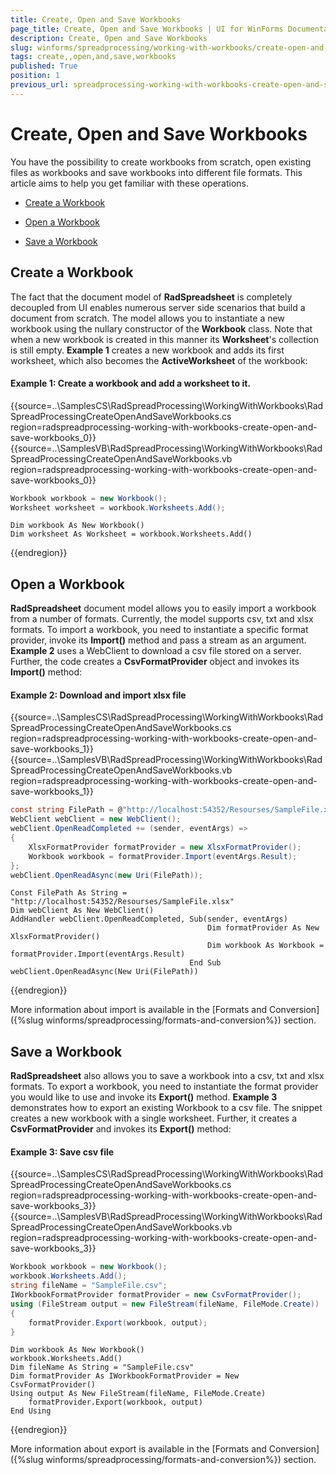 ```yaml
---
title: Create, Open and Save Workbooks
page_title: Create, Open and Save Workbooks | UI for WinForms Documentation
description: Create, Open and Save Workbooks
slug: winforms/spreadprocessing/working-with-workbooks/create-open-and-save-workbooks
tags: create,,open,and,save,workbooks
published: True
position: 1
previous_url: spreadprocessing-working-with-workbooks-create-open-and-save-workbooks
---
```


# Create, Open and Save Workbooks

You have the possibility to create workbooks from scratch, open existing files as workbooks and save workbooks into different file formats. This article aims to help you get familiar with these operations.

* [Create a Workbook](#create-a-workbook)

* [Open a Workbook](#open-a-workbook)

* [Save a Workbook](#save-a-workbook)

## Create a Workbook

The fact that the document model of __RadSpreadsheet__ is completely decoupled from UI enables numerous server side scenarios that build a document from scratch. The model allows you to instantiate a new workbook using the nullary constructor of the __Workbook__ class. Note that when a new workbook is created in this manner its __Worksheet__'s collection is still empty. __Example 1__ creates a new workbook and adds its first worksheet, which also becomes the __ActiveWorksheet__ of the workbook:

#### Example 1: Create a workbook and add a worksheet to it.

{{source=..\SamplesCS\RadSpreadProcessing\WorkingWithWorkbooks\RadSpreadProcessingCreateOpenAndSaveWorkbooks.cs region=radspreadprocessing-working-with-workbooks-create-open-and-save-workbooks_0}} 
{{source=..\SamplesVB\RadSpreadProcessing\WorkingWithWorkbooks\RadSpreadProcessingCreateOpenAndSaveWorkbooks.vb region=radspreadprocessing-working-with-workbooks-create-open-and-save-workbooks_0}} 

````C#
Workbook workbook = new Workbook();
Worksheet worksheet = workbook.Worksheets.Add();

````
````VB.NET
Dim workbook As New Workbook()
Dim worksheet As Worksheet = workbook.Worksheets.Add()

````

{{endregion}} 

## Open a Workbook

__RadSpreadsheet__ document model allows you to easily import a workbook from a number of formats. Currently, the model supports csv, txt and xlsx formats. To import a workbook, you need to instantiate a specific format provider, invoke its __Import()__ method and pass a stream as an argument. __Example 2__ uses a WebClient to download a csv file stored on a server. Further, the code creates a __CsvFormatProvider__ object and invokes its __Import()__ method:

#### Example 2: Download and import xlsx file

{{source=..\SamplesCS\RadSpreadProcessing\WorkingWithWorkbooks\RadSpreadProcessingCreateOpenAndSaveWorkbooks.cs region=radspreadprocessing-working-with-workbooks-create-open-and-save-workbooks_1}} 
{{source=..\SamplesVB\RadSpreadProcessing\WorkingWithWorkbooks\RadSpreadProcessingCreateOpenAndSaveWorkbooks.vb region=radspreadprocessing-working-with-workbooks-create-open-and-save-workbooks_1}} 

````C#
const string FilePath = @"http://localhost:54352/Resourses/SampleFile.xlsx";
WebClient webClient = new WebClient();
webClient.OpenReadCompleted += (sender, eventArgs) =>
{
    XlsxFormatProvider formatProvider = new XlsxFormatProvider();
    Workbook workbook = formatProvider.Import(eventArgs.Result);
};
webClient.OpenReadAsync(new Uri(FilePath));

````
````VB.NET
Const FilePath As String = "http://localhost:54352/Resourses/SampleFile.xlsx"
Dim webClient As New WebClient()
AddHandler webClient.OpenReadCompleted, Sub(sender, eventArgs)
                                            Dim formatProvider As New XlsxFormatProvider()
                                            Dim workbook As Workbook = formatProvider.Import(eventArgs.Result)
                                        End Sub
webClient.OpenReadAsync(New Uri(FilePath))

````

{{endregion}} 

More information about import is available in the [Formats and Conversion]({%slug winforms/spreadprocessing/formats-and-conversion%}) section.


## Save a Workbook

__RadSpreadsheet__ also allows you to save a workbook into a csv, txt and xlsx formats. To export a workbook, you need to instantiate the format provider you would like to use and invoke its __Export()__ method. __Example 3__ demonstrates how to export an existing Workbook to a csv file. The snippet creates a new workbook with a single worksheet. Further, it creates a __CsvFormatProvider__ and invokes its __Export()__ method:

#### Example 3: Save csv file

{{source=..\SamplesCS\RadSpreadProcessing\WorkingWithWorkbooks\RadSpreadProcessingCreateOpenAndSaveWorkbooks.cs region=radspreadprocessing-working-with-workbooks-create-open-and-save-workbooks_3}} 
{{source=..\SamplesVB\RadSpreadProcessing\WorkingWithWorkbooks\RadSpreadProcessingCreateOpenAndSaveWorkbooks.vb region=radspreadprocessing-working-with-workbooks-create-open-and-save-workbooks_3}} 

````C#
Workbook workbook = new Workbook();
workbook.Worksheets.Add();
string fileName = "SampleFile.csv";
IWorkbookFormatProvider formatProvider = new CsvFormatProvider();
using (FileStream output = new FileStream(fileName, FileMode.Create))
{
    formatProvider.Export(workbook, output);
}

````
````VB.NET
Dim workbook As New Workbook()
workbook.Worksheets.Add()
Dim fileName As String = "SampleFile.csv"
Dim formatProvider As IWorkbookFormatProvider = New CsvFormatProvider()
Using output As New FileStream(fileName, FileMode.Create)
    formatProvider.Export(workbook, output)
End Using

````

{{endregion}} 

More information about export is available in the [Formats and Conversion]({%slug winforms/spreadprocessing/formats-and-conversion%}) section.
